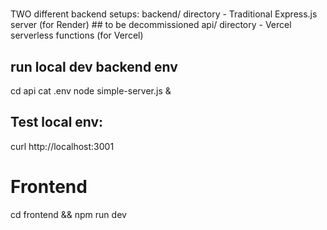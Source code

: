 
#
TWO different backend setups:
backend/ directory - Traditional Express.js server (for Render) ## to be decommissioned
api/ directory - Vercel serverless functions (for Vercel)

## run local dev backend env
cd api
cat .env
node simple-server.js &


## Test local env: 
curl http://localhost:3001



# Frontend
cd frontend && npm run dev



